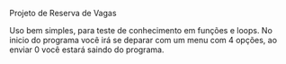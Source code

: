 Projeto de Reserva de Vagas

Uso bem simples, para teste de conhecimento em funções e loops. No inicio do programa você irá se deparar com um menu com 4 opções, ao enviar 0 você estará saindo do programa.
